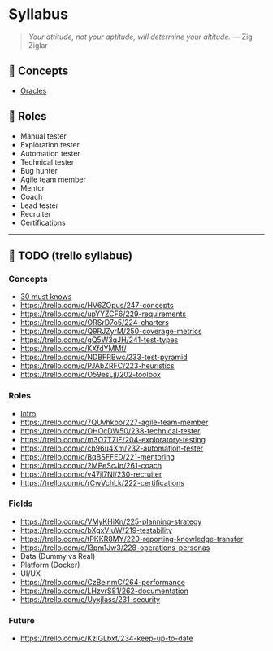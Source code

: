 # Syllabus

> *Your attitude, not your aptitude, will determine your altitude.* — Zig Ziglar

## 🚧 Concepts

- [Oracles](concepts/oracles.md)

## 🚧 Roles

- Manual tester
- Exploration tester
- Automation tester
- Technical tester
- Bug hunter
- Agile team member
- Mentor
- Coach
- Lead tester
- Recruiter
- Certifications

--------------

## 🤔 TODO (trello syllabus)

### Concepts

- [30 must knows](https://dojo.ministryoftesting.com/lessons/30-things-every-new-software-tester-should-learn)
- https://trello.com/c/HV6ZOpus/247-concepts
- https://trello.com/c/upYYZCF6/229-requirements
- https://trello.com/c/ORSrD7o5/224-charters
- https://trello.com/c/Q9RJZyrM/250-coverage-metrics
- https://trello.com/c/gQ5W3qJH/241-test-types
- https://trello.com/c/KXfdYMMf/
- https://trello.com/c/NDBFRBwc/233-test-pyramid
- https://trello.com/c/PJAbZRFC/223-heuristics
- https://trello.com/c/O59esLjI/202-toolbox

### Roles

- [Intro](http://katrinatester.blogspot.pt/2017/04/introducing-testers-to-developers.html)
- https://trello.com/c/7QUvhkbo/227-agile-team-member
- https://trello.com/c/OHOcDW50/238-technical-tester
- https://trello.com/c/m3O7TZiF/204-exploratory-testing
- https://trello.com/c/cb96u4Xm/232-automation-tester
- https://trello.com/c/BqBSFFED/221-mentoring
- https://trello.com/c/2MPeScJn/261-coach
- https://trello.com/c/v47jl7Nl/230-recruiter
- https://trello.com/c/rCwVchLk/222-certifications

### Fields

- https://trello.com/c/VMyKHiXn/225-planning-strategy
- https://trello.com/c/bXgxVIuW/219-testability
- https://trello.com/c/tPKKR8MY/220-reporting-knowledge-transfer
- https://trello.com/c/l3pm1Jw3/228-operations-personas
- Data (Dummy vs Real)
- Platform (Docker)
- UI/UX
- https://trello.com/c/CzBeinmC/264-performance
- https://trello.com/c/LHzvrS81/262-documentation
- https://trello.com/c/UyxjIass/231-security

### Future

- https://trello.com/c/KzIGLbxt/234-keep-up-to-date
